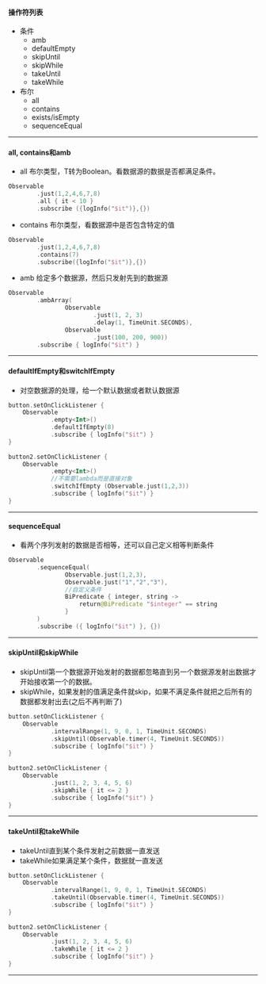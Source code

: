 #### 操作符列表
* 条件
    * amb
    * defaultEmpty
    * skipUntil
    * skipWhile
    * takeUntil
    * takeWhile
* 布尔
    * all
    * contains
    * exists/isEmpty
    * sequenceEqual
***
#### all, contains和amb
* all 布尔类型，T转为Boolean。看数据源的数据是否都满足条件。
```kotlin
Observable                              
        .just(1,2,4,6,7,8)              
        .all { it < 10 }                
        .subscribe ({logInfo("$it")},{})
```
* contains 布尔类型，看数据源中是否包含特定的值
```kotlin
Observable                             
        .just(1,2,4,6,7,8)             
        .contains(7)                   
        .subscribe({logInfo("$it")},{})
```
* amb 给定多个数据源，然后只发射先到的数据源
```kotlin
Observable                                          
        .ambArray(                                  
                Observable                          
                        .just(1, 2, 3)              
                        .delay(1, TimeUnit.SECONDS),
                Observable                          
                        .just(100, 200, 900))       
        .subscribe { logInfo("$it") }               
```
***
#### defaultIfEmpty和switchIfEmpty
* 对空数据源的处理，给一个默认数据或者默认数据源
```kotlin
button.setOnClickListener {                          
    Observable                                      
            .empty<Int>()                           
            .defaultIfEmpty(8)                      
            .subscribe { logInfo("$it") }           
}                                                   
                                                    
button2.setOnClickListener {                         
    Observable                                      
            .empty<Int>()     
            //不需要lambda而是直接对象
            .switchIfEmpty (Observable.just(1,2,3)) 
            .subscribe { logInfo("$it") }           
}                                                   
```
***
#### sequenceEqual
* 看两个序列发射的数据是否相等，还可以自己定义相等判断条件
```kotlin
Observable                                                 
        .sequenceEqual(                                    
                Observable.just(1,2,3),                    
                Observable.just("1","2","3"),              
                //自定义条件                                    
                BiPredicate { integer, string ->           
                    return@BiPredicate "$integer" == string
                }                                          
        )                                                  
        .subscribe ({ logInfo("$it") }, {})                          
```
***
#### skipUntil和skipWhile
* skipUntil第一个数据源开始发射的数据都忽略直到另一个数据源发射出数据才开始接收第一个的数据。
* skipWhile，如果发射的值满足条件就skip，如果不满足条件就把之后所有的数据都发射出去(之后不再判断了)
```kotlin
button.setOnClickListener {                              
    Observable                                          
            .intervalRange(1, 9, 0, 1, TimeUnit.SECONDS)
            .skipUntil(Observable.timer(4, TimeUnit.SECONDS))
            .subscribe { logInfo("$it") }               
}                                                       
                                                        
button2.setOnClickListener {                             
    Observable                                          
            .just(1, 2, 3, 4, 5, 6)                     
            .skipWhile { it <= 2 }                      
            .subscribe { logInfo("$it") }               
}                                                       
```
***
#### takeUntil和takeWhile
* takeUntil直到某个条件发射之前数据一直发送
* takeWhile如果满足某个条件，数据就一直发送
```kotlin
button.setOnClickListener {                                   
    Observable                                               
            .intervalRange(1, 9, 0, 1, TimeUnit.SECONDS)     
            .takeUntil(Observable.timer(4, TimeUnit.SECONDS))
            .subscribe { logInfo("$it") }                    
}                                                            
                                                             
button2.setOnClickListener {                                  
    Observable                                               
            .just(1, 2, 3, 4, 5, 6)                          
            .takeWhile { it <= 2 }                           
            .subscribe { logInfo("$it") }                    
}                                                            
```
***